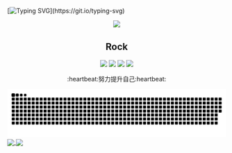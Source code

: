 [![Typing SVG](https://readme-typing-svg.herokuapp.com?color=%2336BCF7&center=true&vCenter=true&width=600&lines=Hi+there+🎉+I+am+Rock+Welcome+to+My+Profile!)](https://git.io/typing-svg)

<p align="center">
  <img width="140" src="https://cdn.jsdelivr.net/gh/AzureBubble/AzureBubble@main/Image/Avatar.jpg" />  
  <h2 align="center">Rock</h2>
  <p align="center">
    <img src="https://img.shields.io/badge/-Csharp-192133?style=flat-square&logo=csharp&logoColor=white" />
      <img src="https://img.shields.io/badge/-C++-192133?style=flat-square&logo=cplusplus&logoColor=white" />
      <img src="https://img.shields.io/badge/-Unity-192133?style=flat-square&logo=unity&logoColor=white" />
      <img src="https://img.shields.io/badge/-Git-192133?style=flat-square&logo=git&logoColor=white" />
  </p>
  <p align="center"> :heartbeat:努力提升自己:heartbeat:</p>
</p>
<picture>
  <source media="(prefers-color-scheme: dark)" srcset="https://raw.githubusercontent.com/AzureBubble/AzureBubble/output/github-contribution-grid-snake-dark.svg">
  <source media="(prefers-color-scheme: light)" srcset="https://raw.githubusercontent.com/AzureBubble/AzureBubble/output/github-contribution-grid-snake.svg">
  <img alt="github contribution grid snake animation" src="https://raw.githubusercontent.com/lxfriday/lxfriday/output/github-contribution-grid-snake.svg">
</picture>





<a href="https://github.com/anuraghazra/github-readme-stats">
  <img align="center" src="https://github-readme-stats.vercel.app/api?username=AzureBubble&count_private=true&show_icons=true" />
</a>
<a href="https://github.com/anuraghazra/convoychat">
  <img align="center" src="https://github-readme-stats.vercel.app/api/top-langs/?username=AzureBubble&langs_count=8&count_private=true&layout=compact&hide=javascript,html,css,CoffeeScript&card_width=300" />
</a>
